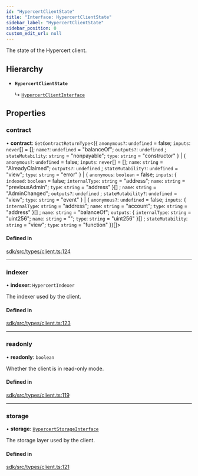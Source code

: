 ```yaml
---
id: "HypercertClientState"
title: "Interface: HypercertClientState"
sidebar_label: "HypercertClientState"
sidebar_position: 0
custom_edit_url: null
---
```


The state of the Hypercert client.

## Hierarchy

- **`HypercertClientState`**

  ↳ [`HypercertClientInterface`](HypercertClientInterface.md)

## Properties

### contract

• **contract**: `GetContractReturnType`<(\{ `anonymous?`: `undefined` = false; `inputs`: `never`[] = []; `name?`: `undefined` = "balanceOf"; `outputs?`: `undefined` ; `stateMutability`: `string` = "nonpayable"; `type`: `string` = "constructor" } \| \{ `anonymous?`: `undefined` = false; `inputs`: `never`[] = []; `name`: `string` = "AlreadyClaimed"; `outputs?`: `undefined` ; `stateMutability?`: `undefined` = "view"; `type`: `string` = "error" } \| \{ `anonymous`: `boolean` = false; `inputs`: \{ `indexed`: `boolean` = false; `internalType`: `string` = "address"; `name`: `string` = "previousAdmin"; `type`: `string` = "address" }[] ; `name`: `string` = "AdminChanged"; `outputs?`: `undefined` ; `stateMutability?`: `undefined` = "view"; `type`: `string` = "event" } \| \{ `anonymous?`: `undefined` = false; `inputs`: \{ `internalType`: `string` = "address"; `name`: `string` = "account"; `type`: `string` = "address" }[] ; `name`: `string` = "balanceOf"; `outputs`: \{ `internalType`: `string` = "uint256"; `name`: `string` = ""; `type`: `string` = "uint256" }[] ; `stateMutability`: `string` = "view"; `type`: `string` = "function" })[]\>

#### Defined in

[sdk/src/types/client.ts:124](https://github.com/hypercerts-org/hypercerts/blob/fbe4d76/sdk/src/types/client.ts#L124)

---

### indexer

• **indexer**: `HypercertIndexer`

The indexer used by the client.

#### Defined in

[sdk/src/types/client.ts:123](https://github.com/hypercerts-org/hypercerts/blob/fbe4d76/sdk/src/types/client.ts#L123)

---

### readonly

• **readonly**: `boolean`

Whether the client is in read-only mode.

#### Defined in

[sdk/src/types/client.ts:119](https://github.com/hypercerts-org/hypercerts/blob/fbe4d76/sdk/src/types/client.ts#L119)

---

### storage

• **storage**: [`HypercertStorageInterface`](HypercertStorageInterface.md)

The storage layer used by the client.

#### Defined in

[sdk/src/types/client.ts:121](https://github.com/hypercerts-org/hypercerts/blob/fbe4d76/sdk/src/types/client.ts#L121)

